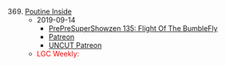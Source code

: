 369. [Poutine Inside](https://linuxgamecast.com/2019/09/linuxgamecast-weekly-369-poutine-inside/)
     * 2019-09-14
        * [PrePreSuperShowzen 135: Flight Of The BumbleFly](https://www.patreon.com/posts/prepresupershowz-29988316)
        * [Patreon](https://www.patreon.com/posts/linuxgamecast-29988464)
        * [UNCUT Patreon](https://www.patreon.com/posts/linuxgamecast-29988378)
     * <span style="color:red">LGC Weekly:</span>
